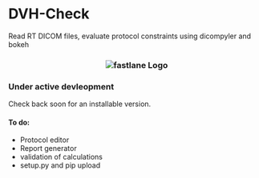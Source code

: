 # DVH-Check
Read RT DICOM files, evaluate protocol constraints using dicompyler and bokeh

<h3 align="center">
  <img src="https://user-images.githubusercontent.com/4778878/57198541-b1e67400-6f39-11e9-8b1b-7098f12e0f0b.png" alt="fastlane Logo" />
</h3>

### Under active devleopment
Check back soon for an installable version.
#### To do:
* Protocol editor
* Report generator
* validation of calculations
* setup.py and pip upload